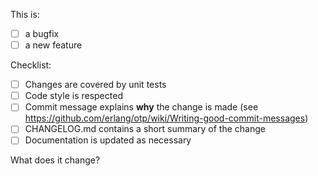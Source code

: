This is:

- [ ] a bugfix
- [ ] a new feature

Checklist:

- [ ] Changes are covered by unit tests
- [ ] Code style is respected
- [ ] Commit message explains **why** the change is made (see https://github.com/erlang/otp/wiki/Writing-good-commit-messages)
- [ ] CHANGELOG.md contains a short summary of the change
- [ ] Documentation is updated as necessary

What does it change?
